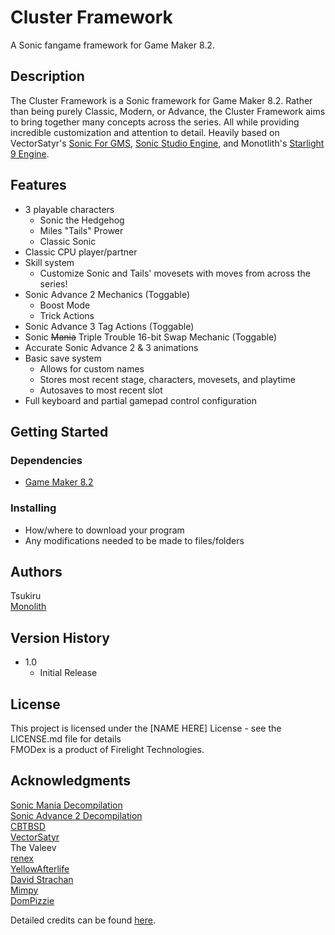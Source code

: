 # Cluster Framework

A Sonic fangame framework for Game Maker 8.2.

## Description

The Cluster Framework is a Sonic framework for Game Maker 8.2. Rather than being purely Classic, Modern, or Advance, the Cluster Framework aims to bring together many concepts across the series. All while providing incredible customization and attention to detail. Heavily based on VectorSatyr's [Sonic For GMS](https://github.com/VectorSatyr/legacy-sonic-for-gms-1), [Sonic Studio Engine](https://forums.sonicretro.org/threads/new-game-maker-studio-sonic-engine.31723/), and Monotlith's [Starlight 9 Engine](https://github.com/monolith4007/Starlight-9-Engine).

## Features

* 3 playable characters
  * Sonic the Hedgehog
  * Miles "Tails" Prower
  * Classic Sonic
* Classic CPU player/partner
* Skill system
  * Customize Sonic and Tails' movesets with moves from across the series!
* Sonic Advance 2 Mechanics (Toggable)
  * Boost Mode
  * Trick Actions
* Sonic Advance 3 Tag Actions (Toggable)
* Sonic ~~Mania~~ Triple Trouble 16-bit Swap Mechanic (Toggable)
* Accurate Sonic Advance 2 & 3 animations
* Basic save system
  * Allows for custom names
  * Stores most recent stage, characters, movesets, and playtime
  * Autosaves to most recent slot
* Full keyboard and partial gamepad control configuration

## Getting Started

### Dependencies

* [Game Maker 8.2](https://gm82.cherry-treehouse.com/#Downloads)

### Installing

* How/where to download your program
* Any modifications needed to be made to files/folders

## Authors

Tsukiru\
[Monolith](https://github.com/monolith4007)

## Version History

* 1.0
    * Initial Release

## License

This project is licensed under the [NAME HERE] License - see the LICENSE.md file for details\
FMODex is a product of Firelight Technologies.

## Acknowledgments

[Sonic Mania Decompilation](https://github.com/RSDKModding/Sonic-Mania-Decompilation)\
[Sonic Advance 2 Decompilation](https://github.com/SAT-R/sa2)\
[CBTBSD](https://github.com/tariq-nasheed)\
[VectorSatyr](https://github.com/VectorSatyr)\
The Valeev\
[renex](https://github.com/omicronrex)\
[YellowAfterlife](https://github.com/yellowafterlife)\
[David Strachan](https://www.davetech.co.uk/gamemakereasingandtweeningfunctions)\
[Mimpy](https://gm48.net/resource/33/sine-waves-make-your-game-prettier)\
[DomPizzie](https://gist.github.com/DomPizzie/7a5ff55ffa9081f2de27c315f5018afc)

Detailed credits can be found [here](https://github.com/TsukiruP/Cluster-Framework/wiki).
